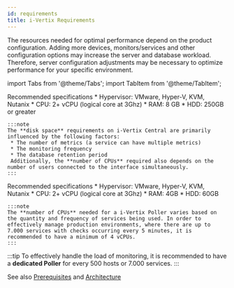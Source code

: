 ```yaml
---
id: requirements
title: i-Vertix Requirements
---
```


The resources needed for optimal performance depend on the product configuration. Adding more devices, monitors/services and other configuration options may increase the server and database workload. Therefore, server configuration adjustments may be necessary to optimize performance for your specific environment.

import Tabs from '@theme/Tabs';
import TabItem from '@theme/TabItem';

<Tabs>
  <TabItem value="central" label="i-Vertix Central Manager" default>
    Recommended specifications
    * Hypervisor: VMware, Hyper-V, KVM, Nutanix
    * CPU: 2+ vCPU (logical core at 3Ghz)
    * RAM: 8 GB 
    * HDD: 250GB or greater

    :::note
    The **disk space** requirements on i-Vertix Central are primarily influenced by the following factors:
     * The number of metrics (a service can have multiple metrics)
     * The monitoring frequency
     * The database retention period
     Additionally, the **number of CPUs** required also depends on the number of users connected to the interface simultaneously.
    :::

  </TabItem>
  <TabItem value="poller" label="i-Vertix Poller">
    Recommended specifications
    * Hypervisor: VMware, Hyper-V, KVM, Nutanix 
    * CPU: 2+ vCPU (logical core at 3Ghz)
    * RAM: 4GB
    * HDD: 60GB

    :::note
    The **number of CPUs** needed for a i-Vertix Poller varies based on the quantity and frequency of services being used. In order to effectively manage production environments, where there are up to 7.000 services with checks occurring every 5 minutes, it is recommended to have a minimum of 4 vCPUs.
    :::

  </TabItem>
</Tabs>

:::tip
To effectively handle the load of monitoring, it is recommended to have a **dedicated Poller** for every 500 hosts or 7.000 services.
:::

See also [Prerequisites](../../installation/before-you-start/prerequisites.md) and [Architecture](../../installation/before-you-start/architecture.md)
